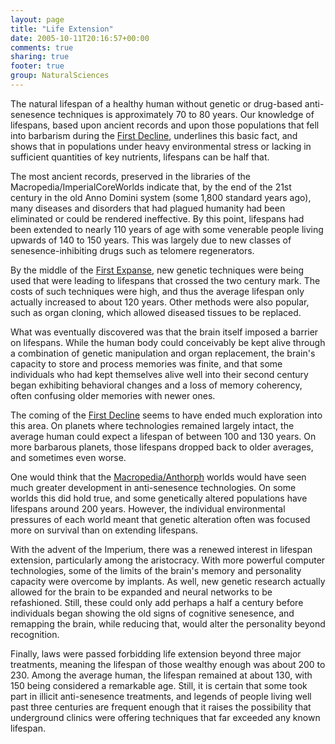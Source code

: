 ```yaml
---
layout: page
title: "Life Extension"
date: 2005-10-11T20:16:57+00:00
comments: true
sharing: true
footer: true
group: NaturalSciences
---
```


The natural lifespan of a healthy human without genetic or drug-based anti-senesence techniques is approximately 70 to 80 years.  Our knowledge of lifespans, based upon ancient records and upon those populations that fell into barbarism during the [First Decline](/chronology/first-decline), underlines this basic fact, and shows that in populations under heavy environmental stress or lacking in sufficient quantities of key nutrients, lifespans can be half that.

The most ancient records, preserved in the libraries of the Macropedia/ImperialCoreWorlds indicate that, by the end of the 21st century in the old Anno Domini system (some 1,800 standard years ago), many diseases and disorders that had plagued humanity had been eliminated or could be rendered ineffective.  By this point, lifespans had been extended to nearly 110 years of age with some venerable people living upwards of 140 to 150 years.  This was largely due to new classes of senesence-inhibiting drugs such as telomere regenerators.

By the middle of the [First Expanse](/chronology/first-expanse), new genetic techniques were being used that were leading to lifespans that crossed the two century mark.  The costs of such techniques were high, and thus the average lifespan only actually increased to about 120 years.  Other methods were also popular, such as organ cloning, which allowed diseased tissues to be replaced.

What was eventually discovered was that the brain itself imposed a barrier on lifespans.  While the human body could conceivably be kept alive through a combination of genetic manipulation and organ replacement, the brain's capacity to store and process memories was finite, and that some individuals who had kept themselves alive well into their second century began exhibiting behavioral changes and a loss of memory coherency, often confusing older memories with newer ones.

The coming of the [First Decline](/chronology/first-decline) seems to have ended much exploration into this area.  On planets where technologies remained largely intact, the average human could expect a lifespan of between 100 and 130 years.  On more barbarous planets, those lifespans dropped back to older averages, and sometimes even worse.

One would think that the [Macropedia/Anthorph](/macropedia/anthorph) worlds would have seen much greater development in anti-senesence technologies.  On some worlds this did hold true, and some genetically altered populations have lifespans around 200 years.  However, the individual environmental pressures of each world meant that genetic alteration often was focused more on survival than on extending lifespans.

With the advent of the Imperium, there was a renewed interest in lifespan extension, particularly among the aristocracy.  With more powerful computer technologies, some of the limits of the brain's memory and personality capacity were overcome by implants.  As well, new genetic research actually allowed for the brain to be expanded and neural networks to be refashioned.  Still, these could only add perhaps a half a century before individuals began showing the old signs of cognitive senesence, and remapping the brain, while reducing that, would alter the personality beyond recognition.

Finally, laws were passed forbidding life extension beyond three major treatments, meaning the lifespan of those wealthy enough was about 200 to 230.  Among the average human, the lifespan remained at about 130, with 150 being considered a remarkable age.  Still, it is certain that some took part in illicit anti-senesence treatments, and legends of people living well past three centuries are frequent enough that it raises the possibility that underground clinics were offering techniques that far exceeded any known lifespan.
